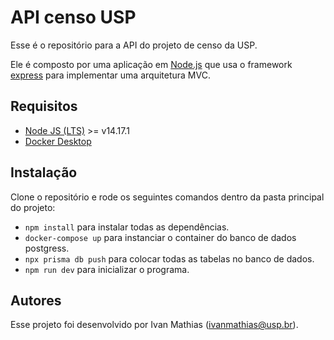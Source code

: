 # API censo USP

Esse é o repositório para a API do projeto de censo da USP.

Ele é composto por uma aplicação em [Node.js](https://nodejs.org/) que usa o framework [express](https://expressjs.com/pt-br/) para implementar uma arquitetura MVC.

## Requisitos

- [Node JS (LTS)](https://nodejs.org/en/download/) >= v14.17.1
- [Docker Desktop](https://www.docker.com/products/docker-desktop/)

## Instalação

Clone o repositório e rode os seguintes comandos dentro da pasta principal do projeto:
- `npm install` para instalar todas as dependências.
- `docker-compose up` para instanciar o container do banco de dados postgress.
- `npx prisma db push` para colocar todas as tabelas no banco de dados.
- `npm run dev` para inicializar o programa. 

## Autores

Esse projeto foi desenvolvido por Ivan Mathias (ivanmathias@usp.br).
